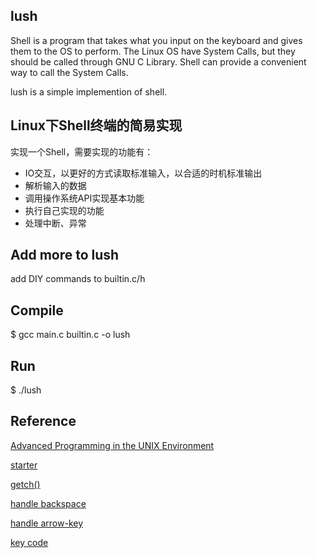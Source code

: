 
## lush

Shell is a program that takes what you input on the keyboard and gives them to the OS to perform. The Linux OS have System Calls, but they should be called through GNU C Library. Shell can provide a convenient way to call the System Calls.

lush is a simple implemention of shell.

## Linux下Shell终端的简易实现

实现一个Shell，需要实现的功能有：

 - IO交互，以更好的方式读取标准输入，以合适的时机标准输出
 - 解析输入的数据
 - 调用操作系统API实现基本功能
 - 执行自己实现的功能
 - 处理中断、异常

## Add more to lush
add DIY commands to builtin.c/h

## Compile
$ gcc main.c builtin.c -o lush

## Run
$ ./lush



## Reference

[Advanced Programming in the UNIX Environment](http://www.apuebook.com/)

[starter](http://stephen-brennan.com/2015/01/16/write-a-shell-in-c/)

[getch()](https://gist.github.com/ionutvmi/5708845)


[handle backspace](http://stackoverflow.com/questions/5723935/echoing-a-backspace)

[handle arrow-key](http://stackoverflow.com/questions/10463201/getch-and-arrow-codes)


[key code](http://help.adobe.com/en_US/AS2LCR/Flash_10.0/help.html?content=00000520.html)

